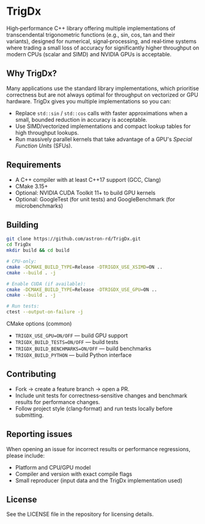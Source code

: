 # TrigDx

High‑performance C++ library offering multiple implementations of transcendental trigonometric functions (e.g., sin, cos, tan and their variants), designed for numerical, signal‑processing, and real‑time systems where trading a small loss of accuracy for significantly higher throughput on modern CPUs (scalar and SIMD) and NVIDIA GPUs is acceptable.

## Why TrigDx?
Many applications use the standard library implementations, which prioritise correctness but are not always optimal for throughput on vectorized or GPU hardware. TrigDx gives you multiple implementations so you can:

- Replace `std::sin` / `std::cos` calls with faster approximations when a small, bounded reduction in accuracy is acceptable.
- Use SIMD/vectorized implementations and compact lookup tables for high throughput lookups.
- Run massively parallel kernels that take advantage of a GPU's _Special Function Units_ (SFUs).

## Requirements
- A C++ compiler with at least C++17 support (GCC, Clang)
- CMake 3.15+
- Optional: NVIDIA CUDA Toolkit 11+ to build GPU kernels
- Optional: GoogleTest (for unit tests) and GoogleBenchmark (for microbenchmarks)

## Building
```bash
git clone https://github.com/astron-rd/TrigDx.git
cd TrigDx
mkdir build && cd build

# CPU-only:
cmake -DCMAKE_BUILD_TYPE=Release -DTRIGDX_USE_XSIMD=ON ..
cmake --build . -j

# Enable CUDA (if available):
cmake -DCMAKE_BUILD_TYPE=Release -DTRIGDX_USE_GPU=ON ..
cmake --build . -j

# Run tests:
ctest --output-on-failure -j
```

CMake options (common)
- `TRIGDX_USE_GPU=ON/OFF` — build GPU support
- `TRIGDX_BUILD_TESTS=ON/OFF` — build tests
- `TRIGDX_BUILD_BENCHMARKS=ON/OFF` — build benchmarks
- `TRIGDX_BUILD_PYTHON` — build Python interface

## Contributing
- Fork → create a feature branch → open a PR.
- Include unit tests for correctness‑sensitive changes and benchmark results for performance changes.
- Follow project style (clang‑format) and run tests locally before submitting.

## Reporting issues
When opening an issue for incorrect results or performance regressions, please include:
- Platform and CPU/GPU model
- Compiler and version with exact compile flags
- Small reproducer (input data and the TrigDx implementation used)
  
## License
See the LICENSE file in the repository for licensing details.
